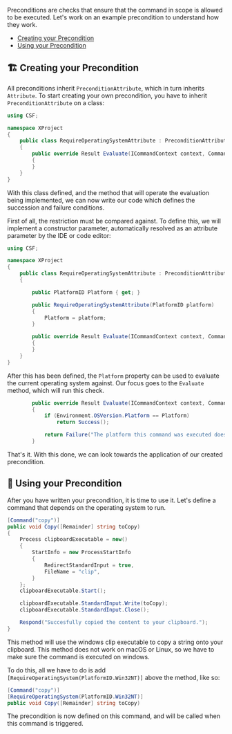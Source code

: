 Preconditions are checks that ensure that the command in scope is allowed to be executed. 
Let's work on an example precondition to understand how they work. 

- [Creating your Precondition](#-creating-your-precondition)
- [Using your Precondition](#-using-your-precondition)

## 🏗️ Creating your Precondition

All preconditions inherit `PreconditionAttribute`, which in turn inherits `Attribute`. To start creating your own precondition, you have to inherit `PreconditionAttribute` on a class:

```cs
using CSF;

namespace XProject
{
    public class RequireOperatingSystemAttribute : PreconditionAttribute
    {
        public override Result Evaluate(ICommandContext context, Command command, IServiceProvider provider)
        {
        }
    }
}
```

With this class defined, and the method that will operate the evaluation being implemented, we can now write our code which defines the succession and failure conditions.

First of all, the restriction must be compared against. To define this, we will implement a constructor parameter, automatically resolved as an attribute parameter by the IDE or code editor:

```cs
using CSF;

namespace XProject
{
    public class RequireOperatingSystemAttribute : PreconditionAttribute
    {

        public PlatformID Platform { get; }

        public RequireOperatingSystemAttribute(PlatformID platform)
        {
            Platform = platform;
        }

        public override Result Evaluate(ICommandContext context, Command command, IServiceProvider provider)
        {
        }
    }
}
```

After this has been defined, the `Platform` property can be used to evaluate the current operating system against. Our focus goes to the `Evaluate` method, which will run this check.

```cs
        public override Result Evaluate(ICommandContext context, Command command, IServiceProvider provider)
        {
            if (Environment.OSVersion.Platform == Platform)
                return Success();

            return Failure("The platform this command was executed does not support this operation.");
        }
```

That's it. With this done, we can look towards the application of our created precondition.

## 📝 Using your Precondition

After you have written your precondition, it is time to use it. Let's define a command that depends on the operating system to run.

```cs
[Command("copy")]
public void Copy([Remainder] string toCopy)
{
    Process clipboardExecutable = new()
    {
        StartInfo = new ProcessStartInfo
        {
            RedirectStandardInput = true,
            FileName = "clip",
        }
    };
    clipboardExecutable.Start();

    clipboardExecutable.StandardInput.Write(toCopy);
    clipboardExecutable.StandardInput.Close();

    Respond("Succesfully copied the content to your clipboard.");
}
```

This method will use the windows clip executable to copy a string onto your clipboard. 
This method does not work on macOS or Linux, so we have to make sure the command is executed on windows.

To do this, all we have to do is add `[RequireOperatingSystem(PlatformID.Win32NT)]` above the method, like so:

```cs
[Command("copy")]
[RequireOperatingSystem(PlatformID.Win32NT)]
public void Copy([Remainder] string toCopy)
```

The precondition is now defined on this command, and will be called when this command is triggered.